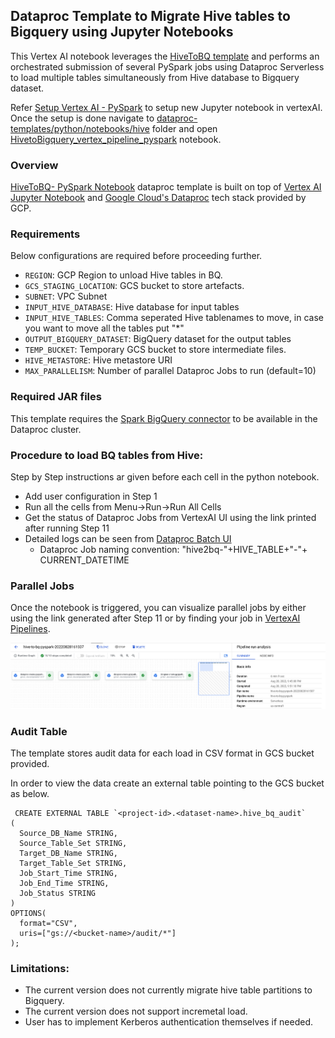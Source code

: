 ## Dataproc Template to Migrate Hive tables to Bigquery using Jupyter Notebooks

This Vertex AI notebook leverages the [HiveToBQ template](https://github.com/GoogleCloudPlatform/dataproc-templates/tree/main/python/dataproc_templates/hive) and performs an orchestrated submission of several PySpark jobs using Dataproc Serverless to load multiple tables simultaneously from Hive database to Bigquery dataset.

Refer [Setup Vertex AI - PySpark](./../README.md) to setup new Jupyter notebook in vertexAI. Once the setup is done navigate to 
[dataproc-templates/python/notebooks/hive](https://github.com/GoogleCloudPlatform/dataproc-templates/tree/main/python/notebooks/hive) folder and open [HivetoBigquery_vertex_pipeline_pyspark](https://github.com/GoogleCloudPlatform/dataproc-templates/blob/main/python/notebooks/hive/HiveToBigquery_vertex_pipeline_pyspark.ipynb) notebook.

### Overview

[HiveToBQ- PySpark Notebook](./HiveToBigquery_vertex_pipeline_pyspark.ipynb) dataproc template is built on top of [Vertex AI Jupyter Notebook](https://cloud.google.com/vertex-ai/docs/tutorials/jupyter-notebooks) and [Google Cloud's Dataproc](https://cloud.google.com/dataproc/) tech stack provided by GCP.


### Requirements

Below configurations are required before proceeding further.

* `REGION`: GCP Region  to unload Hive tables in BQ.
* `GCS_STAGING_LOCATION`: GCS bucket to store artefacts.
* `SUBNET`: VPC Subnet
* `INPUT_HIVE_DATABASE`: Hive database for input tables
* `INPUT_HIVE_TABLES`: Comma seperated Hive tablenames to move, in case you want to move all the tables put "*"
* `OUTPUT_BIGQUERY_DATASET`: BigQuery dataset for the output tables
* `TEMP_BUCKET`: Temporary GCS bucket to store intermediate files.
* `HIVE_METASTORE`: Hive metastore URI
* `MAX_PARALLELISM`: Number of parallel Dataproc Jobs to run (default=10)

### Required JAR files

This template requires the [Spark BigQuery connector](https://cloud.google.com/dataproc-serverless/docs/guides/bigquery-connector-spark-example) to be available in the Dataproc cluster.

### Procedure to load BQ tables from Hive:
Step by Step instructions ar given before each cell in the python notebook.

* Add user configuration in Step 1
* Run all the cells from Menu->Run->Run All Cells
* Get the status of Dataproc Jobs from VertexAI UI using the link printed after running Step 11
* Detailed logs can be seen from [Dataproc Batch UI](https://console.cloud.google.com/dataproc/batches?_ga=2.45339748.1795356115.1659430333-470209831.1657040299)
  * Dataproc Job naming convention: "hive2bq-"+HIVE_TABLE+"-"+ CURRENT_DATETIME

### Parallel Jobs
Once the notebook is triggered, you can visualize parallel jobs by either using the link generated after Step 11 or by finding your job in [VertexAI Pipelines](https://console.cloud.google.com/vertex-ai/pipelines/).

![workbench](./../images/HiveToBQ_Flow.png)


### Audit Table

The template stores audit data for each load in CSV format in GCS bucket provided.

In order to view the data create an external table pointing to the GCS bucket as below.


```
 CREATE EXTERNAL TABLE `<project-id>.<dataset-name>.hive_bq_audit`
(
  Source_DB_Name STRING,
  Source_Table_Set STRING,
  Target_DB_Name STRING,
  Target_Table_Set STRING,
  Job_Start_Time STRING,
  Job_End_Time STRING,
  Job_Status STRING
)
OPTIONS(
  format="CSV",
  uris=["gs://<bucket-name>/audit/*"]
);
```

### Limitations:

* The current version does not currently migrate hive table partitions to Bigquery.
* The current version does not support incremetal load.
* User has to implement Kerberos authentication themselves if needed.

